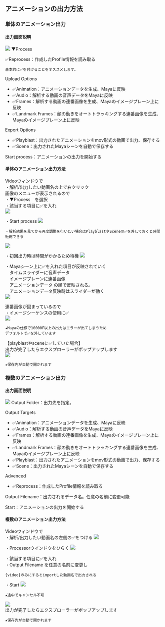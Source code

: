 ## アニメーションの出力方法

### 単体のアニメーション出力

#### 出力画面説明

![](images/A001.png)
▼Process  

✅Reprocess：作成したProfile情報を読み取る  
```{note}
基本的に✅を付けることをオススメします。
```

Upload Options
- ✅Animation：アニメーションデータを生成、Mayaに反映  
- ✅Audio：解析する動画の音声データをMayaに反映  
- ✅Frames：解析する動画の連番画像を生成、Mayaのイメージプレーン上に反映  
- ✅Landmark Frames：顔の動きをオートトラッキングする連番画像を生成、Mayaのイメージプレーン上に反映    

Export Options  
- ✅Playblast：出力されたアニメーションをmov形式の動画で出力、保存する  
- ✅Scene：出力されたMayaシーンを自動で保存する  

Start process：アニメーションの出力を開始する

#### 単体のアニメーション出力方法

Videoウィンドウで  
・解析/出力したい動画名の上で右クリック   
画像のメニューが表示されるので  
・▼Process　を選択  
・該当する項目に✅を入れ  
![](images/A002.png)

・Start process
![](images/A004.png)

```{note}
・解析結果を見てから再度調整を行いたい場合はPlayblastやSceneの✅を外しておくと時間短縮できる
```
![](images/A003.png)

・初回出力時は時間がかかるため待機
![](images/A005.png)

・Mayaシーン上に✅を入れた項目が反映されていく  
　タイムスライダーに音声データ  
　イメージプレーンに連番画像  
　アニメーションデータ の順で反映される。  
　アニメーションデータ反映時はスライダーが動く  
![](images/image133.png)

連番画像が固まっているので  
・イメージシーケンスの使用に✅  
![](images/image138.png)


```{note}
★Mayaの仕様で10000F以上の出力はエラーが出てしまうため  
デフォルトで✅を外しています
```

【playblastやsceneに✅していた場合】  
出力が完了したらエクスプローラーがポップアップします  
![](images/image127.png)

```{note}
★保存先が自動で開かれます
```


### 複数のアニメーション出力

#### 出力画面説明

![](images/A006.png)
Output Folder：出力先を指定。  

Output Targets  
- ✅Animation：アニメーションデータを生成、Mayaに反映  
- ✅Audio：解析する動画の音声データをMayaに反映  
- ✅Frames：解析する動画の連番画像を生成、Mayaのイメージプレーン上に反映  
- ✅Landmark Frames：顔の動きをオートトラッキングする連番画像を生成、Mayaのイメージプレーン上に反映  
- ✅Playblast：出力されたアニメーションをmov形式の動画で出力、保存する  
- ✅Scene：出力されたMayaシーンを自動で保存する  

Advenced  
- ✅Reprocess：作成したProfile情報を読み取る 

Output Filename：出力されるデータ名。任意の名前に変更可能

Start：アニメーションの出力を開始する

#### 複数のアニメーション出力方法

Videoウィンドウで  
・解析/出力したい動画名の左側の✅をつける
![](images/A007.png)

・Processorウインドウをひらく
![](images/A008.png)

・該当する項目に✅を入れ  
・Output Filename を任意の名前に変更し
```{note}
{video}のみにするとimportした動画名で出力される
```
・Start
![](images/A009.png)


```{note}
★途中でキャンセル不可
```

![](images/image136.png)  
出力が完了したらエクスプローラーがポップアップします

```{note}
★保存先が自動で開かれます
```